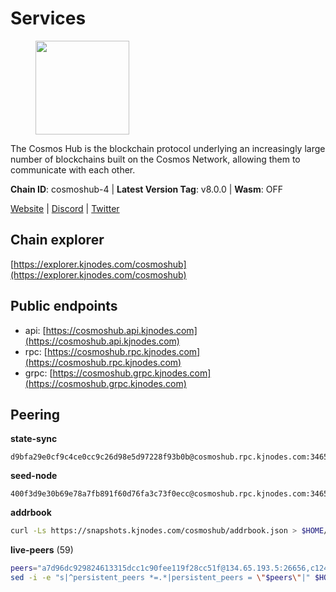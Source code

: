 # Services

<figure><img src="https://raw.githubusercontent.com/kj89/testnet_manuals/main/pingpub/logos/cosmoshub.png" width="150" alt=""><figcaption></figcaption></figure>

The Cosmos Hub is the blockchain protocol underlying an  increasingly large number of blockchains built on the  Cosmos Network, allowing them to communicate with each other.

**Chain ID**: cosmoshub-4 | **Latest Version Tag**: v8.0.0 | **Wasm**: OFF

[Website](https://hub.cosmos.network) | [Discord](https://discord.gg/cosmosnetwork) | [Twitter](https://twitter.com/cosmoshub)




## Chain explorer
[https://explorer.kjnodes.com/cosmoshub](https://explorer.kjnodes.com/cosmoshub)

## Public endpoints

* api: [https://cosmoshub.api.kjnodes.com](https://cosmoshub.api.kjnodes.com)
* rpc: [https://cosmoshub.rpc.kjnodes.com](https://cosmoshub.rpc.kjnodes.com)
* grpc: [https://cosmoshub.grpc.kjnodes.com](https://cosmoshub.grpc.kjnodes.com)

## Peering

**state-sync**

```text
d9bfa29e0cf9c4ce0cc9c26d98e5d97228f93b0b@cosmoshub.rpc.kjnodes.com:34656
```

**seed-node**

```text
400f3d9e30b69e78a7fb891f60d76fa3c73f0ecc@cosmoshub.rpc.kjnodes.com:34659
```

**addrbook**
```bash
curl -Ls https://snapshots.kjnodes.com/cosmoshub/addrbook.json > $HOME/.gaia/config/addrbook.json
```

**live-peers** (59)
```bash
peers="a7d96dc929824613315dcc1c90fee119f28cc51f@134.65.193.5:26656,c124ce0b508e8b9ed1c5b6957f362225659b5343@169.155.44.11:26656,f6f5d71d0b9e29f2b86f47ce0d62b059b53009fc@74.118.143.238:26656,dd53fa5cfb6a604feb80860d47506d0dd84baa12@142.132.210.234:26656,d484b416598b98d3cd7f4dfb6faa30d75ee9d545@188.214.129.233:26656,a0032a329e997fa28047945db8bbecfd368486c8@198.244.202.196:26656,d9bfa29e0cf9c4ce0cc9c26d98e5d97228f93b0b@65.109.88.38:34656,1997e68bf205bedeed0c4723786bf03464987dc1@77.87.108.21:26656,4c46d32cbc4777c59a91a53fdadf8a3fa362036e@116.202.10.68:26656,ca5011c44fd74d95e7fca487c69e301df195750c@65.108.122.246:26726,fe21dd474640247888fc7c4dce82da8da08a8bfd@135.181.113.227:26656,9c3e9ecedf6817c902b58e7f976aca3797df03fb@51.79.20.221:26656,4ebf074e8b4a24438bd0bd503b62b4728dfb8eae@35.212.101.35:26656,4ddba29a7dfa740a4edeb5c620c963f67f951e1d@5.9.72.212:2000,82e5be57b761e3bf8d9e1dbda61544a3e1ff0773@88.218.224.138:26656,f5f8b96406a165d486be243723bfa7291db1cf62@35.230.170.155:26656,1279eae188599463661c3e2b9ab492615a6d7079@65.108.235.32:2010,3a94f1021e84bb54a640e5b1c1fe16827824e4f7@51.79.20.217:26656,6ea2ef7d3dd5d6967708a0b31eed85ba090a90a1@65.108.121.190:12010,e829d4764a5cecc44b3414777853b34407b36601@185.16.39.179:26656,460967e46cc013e5e3eb365c1a8d271b0662549f@35.208.242.182:26656,e55d302b4c706e50b416a76666cf2f33ae64dc79@65.109.106.169:26656,c5bf14906ba28dcb389e055f824dabe9576ed3f4@52.87.182.81:26656,34f8521343bb29a2b7dc44f0e4f1e91f930882be@95.216.98.181:26656,c1e437f73b8889b78ea34981e7c349157ad80284@107.135.15.66:26656,a09ed43e09f773e39855dc5d8b6a220eff4cb947@204.16.241.207:26656,1cce99042f884d669e7287e3e362bff8e385c63e@46.4.79.183:26726,213857e741833d17275ea559bb2d0342398cec99@35.245.206.45:26656,2441e90fcb341fcd5bebec15b54e346cdca64a9b@135.148.123.8:14956,c940e11c1072dad06da3b1b48ca92966bb37e93a@74.96.207.58:28721,e0ab6c5cc86959853f499236b8297344802ac5f4@5.161.139.201:26656,971ed177b284db42108187867cb8694df48ac742@95.217.205.41:26656,3450293ebc89d869ada0627ac9d4d2ff49c51a58@15.164.228.75:26656,67685d93f2256caa7a2d53e3a104f9e437c3d247@95.216.114.244:26656,61afb0f37c02031f285f6b27ead2a3e7a97cc28a@35.212.34.104:26656,76cb6275dcd71f43aecf3b8dddae08554b7cc6f5@51.79.20.226:26656,9edd51012df3a09395a48eb68a84723d6308e08c@35.212.116.100:26656,2db4db5e13338bbc9fe2af1faca8540e409e24f1@65.108.105.155:26656,a94dff85ed430f0475f41fe306c82b7eb7f6e858@51.91.153.78:31649,27ad834c62dbefc5beb74be7575515927bd07c58@193.176.85.151:26656,e1b058e5cfa2b836ddaa496b10911da62dcf182e@23.88.21.225:26656,4ced94cd9bb0b8c314559f878c4dff16ca3cf24b@138.201.63.42:26656,d9dbd30f7e9ae99dc05645f48f4637c2f4a14645@34.107.9.71:26656,b858ca4f3fed2c36b949cf67188b126e2542a39a@135.181.215.115:26726,2286eeee09fcf37e768dfffc0db8c821b9231b7b@204.16.244.78:26656,8698cb819c9a4503fe2c71055f1380d08edc5adf@204.16.244.116:26656,39f68cf5744a881ea73023bf4e02db36390cfb1f@146.190.59.8:26090,11de8a73123ce854241cfa9687921c544b83d5d9@141.94.100.228:26656,1d02b4300c6b6fd1123a20502f0b3c0ce3b73654@88.198.16.9:26656,1da54d20c7339713f1d6d28dd2117087dd33d0ca@5.9.59.145:26656,ed53d253068e44a1233798a08d82f7ac4897c5f3@54.251.217.58:26656,84718db3de9588699b797965879d282061960293@51.79.20.219:26656,6a45e3655209dacddedf735a898ccfcae085abec@65.109.182.72:26656,f701e3e0b7983c5a9e8ef34f88acd82ebd661c87@64.44.148.194:26656,44594a57ce538a21f8558bcb1c9ce560ad879e3e@15.235.114.84:26656,5780219cf20802dc8726cb58a93cc9180a75fcbc@80.190.129.50:56666,cc65a401be5a0c2112ffcbfa52f6b8de5f2a767b@49.12.185.23:14956,eca4392bfa98f439e658af92ea0eaf31a1592059@65.108.109.231:26656,daa6d8314246ad65037a48ec2e2266eeea9d46f8@154.53.63.50:26656"
sed -i -e "s|^persistent_peers *=.*|persistent_peers = \"$peers\"|" $HOME/.gaia/config/config.toml
```
